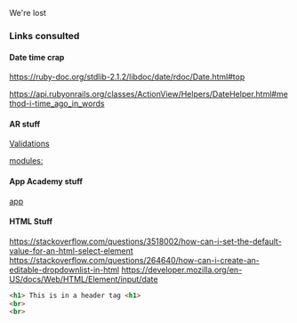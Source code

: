 We're lost

### Links consulted
#### Date time crap
https://ruby-doc.org/stdlib-2.1.2/libdoc/date/rdoc/Date.html#top

https://api.rubyonrails.org/classes/ActionView/Helpers/DateHelper.html#method-i-time_ago_in_words

#### AR stuff
[Validations](https://guides.rubyonrails.org/active_record_validations.html#inclusion)

[modules: ](https://ruby-doc.com/docs/ProgrammingRuby/html/tut_modules.html) 


#### App Academy stuff 
[app](https://github.com/appacademy/bluebird-aug-2019/tree/master/app)

#### HTML Stuff 
https://stackoverflow.com/questions/3518002/how-can-i-set-the-default-value-for-an-html-select-element
https://stackoverflow.com/questions/264640/how-can-i-create-an-editable-dropdownlist-in-html
https://developer.mozilla.org/en-US/docs/Web/HTML/Element/input/date

```html
<h1> This is in a header tag <h1>
<br>
<br>
```